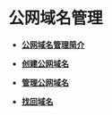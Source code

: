# 公网域名管理<a name="zh-cn_topic_00352049771"></a>

-   **[公网域名管理简介](公网域名管理简介.md)**  

-   **[创建公网域名](创建公网域名.md)**  

-   **[管理公网域名](管理公网域名.md)**  

-   **[找回域名](找回域名.md)**  


